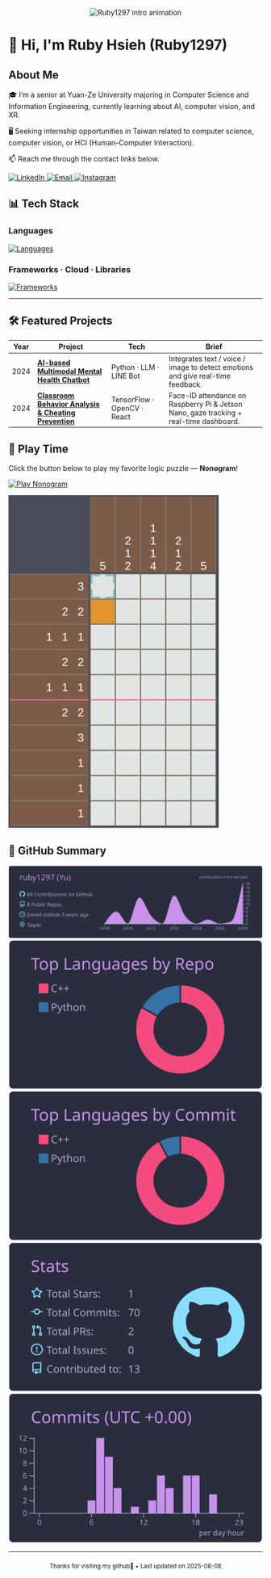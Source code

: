 <p align="center">
  <img src="assets/intro.gif" alt="Ruby1297 intro animation" />
</p>

# 🤍 Hi, I'm Ruby Hsieh (Ruby1297)

## About Me

🎓 I’m a senior at Yuan-Ze University majoring in Computer Science and Information Engineering, currently learning about AI, computer vision, and XR.  

  
🖥️ Seeking internship opportunities in Taiwan related to computer science, computer vision, or HCI (Human–Computer Interaction).  

  
📫 Reach me through the contact links below.


<p>
  <a href="https://www.linkedin.com/in/ruby1297/" target="_blank">
    <img src="https://skillicons.dev/icons?i=linkedin" height="42" alt="LinkedIn" />
  </a>
  <a href="mailto:yuyu199127@gmail.com">
    <img src="https://skillicons.dev/icons?i=gmail" height="42" alt="Email" />
  </a>
  <a href="https://www.instagram.com/ruby.1297_" target="_blank">
    <img src="https://skillicons.dev/icons?i=instagram" height="42" alt="Instagram" />
  </a>


## 📊 Tech Stack

### Languages  
[![Languages](https://skillicons.dev/icons?i=c,cpp,java,js,py,php,html,css&perline=8)](https://skillicons.dev)

### Frameworks · Cloud · Libraries  
[![Frameworks](https://skillicons.dev/icons?i=aws,gcp,docker,firebase,pytorch,tensorflow,unity&perline=8)](https://skillicons.dev)

---

## 🛠 Featured Projects

| Year | Project | Tech | Brief |
|------|---------|------|-------|
| 2024 | **[AI-based Multimodal Mental Health Chatbot](https://github.com/ruby1297/Mobile-Application-Programming-Final-Project)** | Python · LLM · LINE Bot | Integrates text / voice / image to detect emotions and give real-time feedback. |
| 2024 | **[Classroom Behavior Analysis & Cheating Prevention](https://github.com/ruby1297/Classroom-Behavior-Analysis-and-Cheating-Prevention-System)** | TensorFlow · OpenCV · React | Face-ID attendance on Raspberry Pi & Jetson Nano, gaze tracking + real-time dashboard. |


## 🧩 Play Time

Click the button below to play my favorite logic puzzle — **Nonogram**!

[![Play Nonogram](https://img.shields.io/badge/Play-Nonogram-blue?style=for-the-badge)](https://ruby1297.github.io/nonograms/)

[![Nonogram Preview](assets/nonogram.gif)](https://ruby1297.github.io/nonograms/)

## 🧮 GitHub Summary

![](https://raw.githubusercontent.com/ruby1297/github-profile-summary-cards/master/profile-summary-card-output/material_palenight/0-profile-details.svg)
![](https://raw.githubusercontent.com/ruby1297/github-profile-summary-cards/master/profile-summary-card-output/material_palenight/1-repos-per-language.svg)
![](https://raw.githubusercontent.com/ruby1297/github-profile-summary-cards/master/profile-summary-card-output/material_palenight/2-most-commit-language.svg)
![](https://raw.githubusercontent.com/ruby1297/github-profile-summary-cards/master/profile-summary-card-output/material_palenight/3-stats.svg)
![](https://raw.githubusercontent.com/ruby1297/github-profile-summary-cards/master/profile-summary-card-output/material_palenight/4-productive-time.svg)

---

<p align="center">
  <sub> Thanks for visiting my github🩵 • Last updated on 2025-08-08</sub>
</p>
